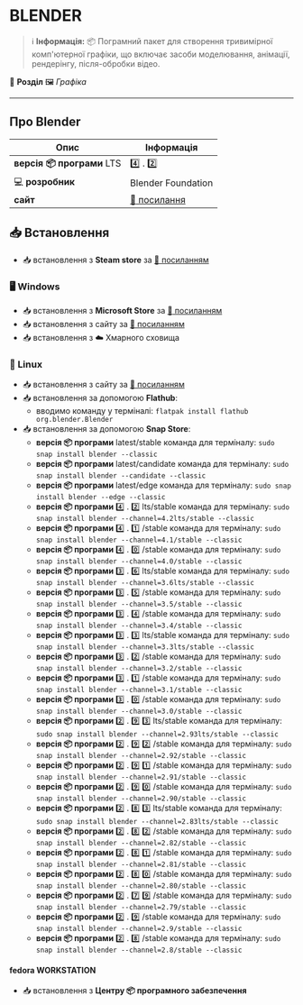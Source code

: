 # BLENDER


> :information_source: **Інформація:** :package: Пограмний пакет для створення тривимірної комп'ютерної графіки, що включає засоби моделювання, анімації, рендерінгу, після-обробки відео.

:open_file_folder: **Розділ** :framed_picture: *Графіка*

---

## Про Blender

| Опис | Інформація |
| ---- | ---------- |
| **версія :package: програми** LTS | :four: . :two: |
| :computer: **розробник** | Blender Foundation |
| **сайт** | [:link: посилання](https://www.blender.org) |

## :inbox_tray: Встановлення

- :inbox_tray: встановлення з **Steam store** за [:link: посиланням](https://store.steampowered.com/app/365670/Blender/)

### :desktop_computer: Windows

- :inbox_tray: встановлення з **Microsoft Store** за [:link: посиланням](https://apps.microsoft.com/store/detail/blender/9PP3C07GTVRH)
- :inbox_tray: встановлення з сайту за [:link: посиланням](https://www.blender.org/download/)
- :inbox_tray: встановлення з :cloud: Хмарного сховища

### :penguin: Linux

- :inbox_tray: встановлення з сайту за [:link: посиланням](https://www.blender.org/download/)
- :inbox_tray: встановлення за допомогою **Flathub**:
  - вводимо команду у терміналі: `flatpak install flathub org.blender.Blender`
- :inbox_tray: встановлення за допомогою **Snap Store**:
  - **версія :package: програми** latest/stable команда для терміналу: `sudo snap install blender --classic`
  - **версія :package: програми** latest/candidate команда для терміналу: `sudo snap install blender --candidate --classic`
  - **версія :package: програми** latest/edge команда для терміналу: `sudo snap install blender --edge --classic`
  - **версія :package: програми** :four: . :two: lts/stable команда для терміналу: `sudo snap install blender --channel=4.2lts/stable --classic`
  - **версія :package: програми** :four: . :one: /stable команда для терміналу: `sudo snap install blender --channel=4.1/stable --classic`
  - **версія :package: програми** :four: . :zero: /stable команда для терміналу: `sudo snap install blender --channel=4.0/stable --classic`
  - **версія :package: програми** :three: . :six: lts/stable команда для терміналу: `sudo snap install blender --channel=3.6lts/stable --classic`
  - **версія :package: програми** :three: . :five: /stable команда для терміналу: `sudo snap install blender --channel=3.5/stable --classic`
  - **версія :package: програми** :three: . :four: /stable команда для терміналу: `sudo snap install blender --channel=3.4/stable --classic`
  - **версія :package: програми** :three: . :three: lts/stable команда для терміналу: `sudo snap install blender --channel=3.3lts/stable --classic`
  - **версія :package: програми** :three: . :two: /stable команда для терміналу: `sudo snap install blender --channel=3.2/stable --classic`
  - **версія :package: програми** :three: . :one: /stable команда для терміналу: `sudo snap install blender --channel=3.1/stable --classic`
  - **версія :package: програми** :three: . :zero: /stable команда для терміналу: `sudo snap install blender --channel=3.0/stable --classic`
  - **версія :package: програми** :two: . :nine: :three: lts/stable команда для терміналу: `sudo snap install blender --channel=2.93lts/stable --classic`
  - **версія :package: програми** :two: . :nine: :two: /stable команда для терміналу: `sudo snap install blender --channel=2.92/stable --classic`
  - **версія :package: програми** :two: . :nine: :one: /stable команда для терміналу: `sudo snap install blender --channel=2.91/stable --classic`
  - **версія :package: програми** :two: . :nine: :zero: /stable команда для терміналу: `sudo snap install blender --channel=2.90/stable --classic`
  - **версія :package: програми** :two: . :eight: :three: lts/stable команда для терміналу: `sudo snap install blender --channel=2.83lts/stable --classic`
  - **версія :package: програми** :two: . :eight: :two: /stable команда для терміналу: `sudo snap install blender --channel=2.82/stable --classic`
  - **версія :package: програми** :two: . :eight: :one: /stable команда для терміналу: `sudo snap install blender --channel=2.81/stable --classic`
  - **версія :package: програми** :two: . :eight: :zero: /stable команда для терміналу: `sudo snap install blender --channel=2.80/stable --classic`
  - **версія :package: програми** :two: . :seven: :nine: /stable команда для терміналу: `sudo snap install blender --channel=2.79/stable --classic`
  - **версія :package: програми** :two: . :nine: /stable команда для терміналу: `sudo snap install blender --channel=2.9/stable --classic`
  - **версія :package: програми** :two: . :eight: /stable команда для терміналу: `sudo snap install blender --channel=2.8/stable --classic`

#### fedora WORKSTATION

- :inbox_tray: встановлення з **Центру :package: програмного забезпечення**
